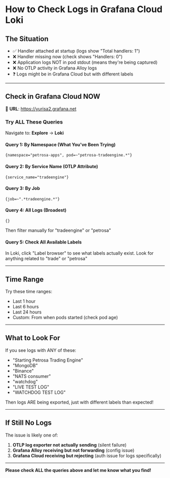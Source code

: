 # How to Check Logs in Grafana Cloud Loki

## The Situation

- ✅ Handler attached at startup (logs show "Total handlers: 1")
- ❌ Handler missing now (check shows "Handlers: 0")
- ❌ Application logs NOT in pod stdout (means they're being captured)
- ❌ No OTLP activity in Grafana Alloy logs
- ❓ Logs might be in Grafana Cloud but with different labels

---

## Check in Grafana Cloud NOW

🔗 **URL**: https://yurisa2.grafana.net

### Try ALL These Queries

Navigate to: **Explore** → **Loki**

#### Query 1: By Namespace (What You've Been Trying)
```logql
{namespace="petrosa-apps", pod=~"petrosa-tradeengine.*"}
```

#### Query 2: By Service Name (OTLP Attribute)
```logql
{service_name="tradeengine"}
```

#### Query 3: By Job
```logql
{job=~".*tradeengine.*"}
```

#### Query 4: All Logs (Broadest)
```logql
{}
```

Then filter manually for "tradeengine" or "petrosa"

#### Query 5: Check All Available Labels
In Loki, click "Label browser" to see what labels actually exist.
Look for anything related to "trade" or "petrosa"

---

## Time Range

Try these time ranges:
- Last 1 hour
- Last 6 hours
- Last 24 hours
- Custom: From when pods started (check pod age)

---

## What to Look For

If you see logs with ANY of these:
- "Starting Petrosa Trading Engine"
- "MongoDB"
- "Binance"
- "NATS consumer"
- "watchdog"
- "LIVE TEST LOG"
- "WATCHDOG TEST LOG"

Then logs ARE being exported, just with different labels than expected!

---

## If Still No Logs

The issue is likely one of:
1. **OTLP log exporter not actually sending** (silent failure)
2. **Grafana Alloy receiving but not forwarding** (config issue)
3. **Grafana Cloud receiving but rejecting** (auth issue for logs specifically)

---

**Please check ALL the queries above and let me know what you find!**
